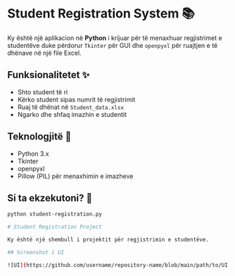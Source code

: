 # Student Registration System 📚

Ky është një aplikacion në **Python** i krijuar për të menaxhuar regjistrimet e studentëve duke përdorur `Tkinter` për GUI dhe `openpyxl` për ruajtjen e të dhënave në një file Excel.

## Funksionalitetet ✨
- Shto student të ri
- Kërko student sipas numrit të regjistrimit
- Ruaj të dhënat në `Student_data.xlsx`
- Ngarko dhe shfaq imazhin e studentit

## Teknologjitë 📌
- Python 3.x
- Tkinter
- openpyxl
- Pillow (PIL) për menaxhimin e imazheve

## Si ta ekzekutoni? 🚀
```bash
python student-registration.py

# Student Registration Project

Ky është një shembull i projektit për regjistrimin e studentëve.

## Screenshot i UI

![UI](https://github.com/username/repository-name/blob/main/path/to/UI.png)
